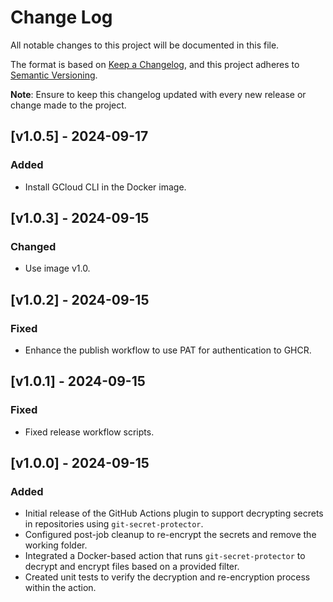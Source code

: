 # Change Log

All notable changes to this project will be documented in this file.

The format is based on [Keep a Changelog](https://keepachangelog.com/en/1.0.0/), and this project adheres to [Semantic Versioning](https://semver.org/spec/v2.0.0.html).

**Note**: Ensure to keep this changelog updated with every new release or change made to the project.

## [v1.0.5] - 2024-09-17

### Added
- Install GCloud CLI in the Docker image.

## [v1.0.3] - 2024-09-15

### Changed
- Use image v1.0.

## [v1.0.2] - 2024-09-15

### Fixed
- Enhance the publish workflow to use PAT for authentication to GHCR.

## [v1.0.1] - 2024-09-15

### Fixed
- Fixed release workflow scripts.

## [v1.0.0] - 2024-09-15

### Added
- Initial release of the GitHub Actions plugin to support decrypting secrets in repositories using `git-secret-protector`.
- Configured post-job cleanup to re-encrypt the secrets and remove the working folder.
- Integrated a Docker-based action that runs `git-secret-protector` to decrypt and encrypt files based on a provided filter.
- Created unit tests to verify the decryption and re-encryption process within the action.

